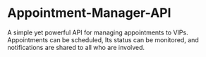 # Appointment-Manager-API
A simple yet powerful API for managing appointments to VIPs. Appointments can be scheduled, Its status can be monitored, and notifications are shared to all who are involved.
